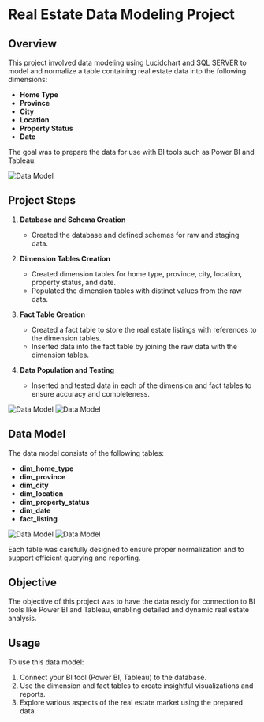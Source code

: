 # Real Estate Data Modeling Project

## Overview

This project involved data modeling using Lucidchart and SQL SERVER to model and normalize a table containing real estate data into the following dimensions:

- **Home Type**
- **Province**
- **City**
- **Location**
- **Property Status**
- **Date**

The goal was to prepare the data for use with BI tools such as Power BI and Tableau.

![Data Model](https://drive.google.com/uc?export=view&id=15sIoBPrjX0DQS7-myD1dHWPbcHXvUwXW) 

## Project Steps

1. **Database and Schema Creation**
   - Created the database and defined schemas for raw and staging data.

2. **Dimension Tables Creation**
   - Created dimension tables for home type, province, city, location, property status, and date.
   - Populated the dimension tables with distinct values from the raw data.

3. **Fact Table Creation**
   - Created a fact table to store the real estate listings with references to the dimension tables.
   - Inserted data into the fact table by joining the raw data with the dimension tables.

4. **Data Population and Testing**
   - Inserted and tested data in each of the dimension and fact tables to ensure accuracy and completeness.

![Data Model](https://drive.google.com/uc?export=view&id=1fw2APwGriwySzghAHcuanhchFocFV9Ue) 
![Data Model](https://drive.google.com/uc?export=view&id=1h0KYgWQtSDyLgh29dBvDg_e8LVbwlcco)

## Data Model

The data model consists of the following tables:

- **dim_home_type**
- **dim_province**
- **dim_city**
- **dim_location**
- **dim_property_status**
- **dim_date**
- **fact_listing**

![Data Model](https://drive.google.com/uc?export=view&id=1dJJOzQ2Y_kdKLKwR2p8q0EIqlpDIqfAC) 
![Data Model](https://drive.google.com/uc?export=view&id=1DylnkiqKkdtL7AHWW-lKxV3y14zWJvf8)

Each table was carefully designed to ensure proper normalization and to support efficient querying and reporting.

## Objective

The objective of this project was to have the data ready for connection to BI tools like Power BI and Tableau, enabling detailed and dynamic real estate analysis.

## Usage

To use this data model:

1. Connect your BI tool (Power BI, Tableau) to the database.
2. Use the dimension and fact tables to create insightful visualizations and reports.
3. Explore various aspects of the real estate market using the prepared data.



